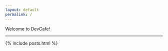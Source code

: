 ```yaml
---
layout: default
permalink: /
---
```


<p class="intro">
    Welcome to DevCafe!
</p>

<hr>

{% include posts.html %}
